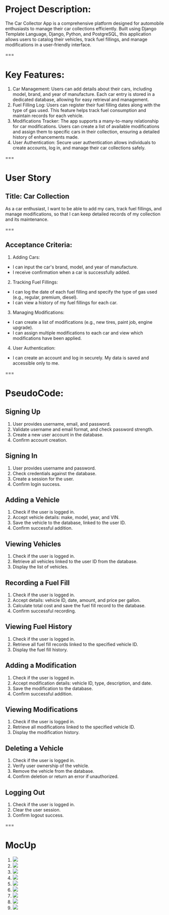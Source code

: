 # Project Description:

The Car Collector App is a comprehensive platform designed for automobile enthusiasts to manage their car collections efficiently. Built using Django Template Language, Django, Python, and PostgreSQL, this application allows users to catalog their vehicles, track fuel fillings, and manage modifications in a user-friendly interface.

===
# Key Features:
1. Car Management: 
Users can add details about their cars, including model, brand, and year of manufacture. Each car entry is stored in a dedicated database, allowing for easy retrieval and management.
2. Fuel Filling Log: 
Users can register their fuel filling dates along with the type of gas used. This feature helps track fuel consumption and maintain records for each vehicle.
3. Modifications Tracker: 
The app supports a many-to-many relationship for car modifications. Users can create a list of available modifications and assign them to specific cars in their collection, ensuring a detailed history of enhancements made.
4. User Authentication: 
Secure user authentication allows individuals to create accounts, log in, and manage their car collections safely.

===
# User Story
## Title: Car Collection
As a car enthusiast,
I want to be able to add my cars, track fuel fillings, and manage modifications,
so that I can keep detailed records of my collection and its maintenance.

===
## Acceptance Criteria:
1. Adding Cars:
- I can input the car's brand, model, and year of manufacture.
- I receive confirmation when a car is successfully added.
2. Tracking Fuel Fillings:
- I can log the date of each fuel filling and specify the type of gas used (e.g., regular, premium, diesel).
- I can view a history of my fuel fillings for each car.
3. Managing Modifications:
- I can create a list of modifications (e.g., new tires, paint job, engine upgrade).
- I can assign multiple modifications to each car and view which modifications have been applied.
4. User Authentication:
- I can create an account and log in securely.
My data is saved and accessible only to me.


===
# PseudoCode:
## Signing Up 
1. User provides username, email, and password.
2. Validate username and email format, and check password strength.
3. Create a new user account in the database.
4. Confirm account creation.

## Signing In
1. User provides username and password.
2. Check credentials against the database.
3. Create a session for the user.
4. Confirm login success.

## Adding a Vehicle
1. Check if the user is logged in.
2. Accept vehicle details: make, model, year, and VIN.
3. Save the vehicle to the database, linked to the user ID.
4. Confirm successful addition.

## Viewing Vehicles
1. Check if the user is logged in.
2. Retrieve all vehicles linked to the user ID from the database.
3. Display the list of vehicles.

## Recording a Fuel Fill
1. Check if the user is logged in.
2. Accept details: vehicle ID, date, amount, and price per gallon.
3. Calculate total cost and save the fuel fill record to the database.
4. Confirm successful recording.

## Viewing Fuel History
1. Check if the user is logged in.
2. Retrieve all fuel fill records linked to the specified vehicle ID.
3. Display the fuel fill history.

## Adding a Modification
1. Check if the user is logged in.
2. Accept modification details: vehicle ID, type, description, and date.
3. Save the modification to the database.
4. Confirm successful addition.

## Viewing Modifications
1. Check if the user is logged in.
2. Retrieve all modifications linked to the specified vehicle ID.
3. Display the modification history.

## Deleting a Vehicle
1. Check if the user is logged in.
2. Verify user ownership of the vehicle.
3. Remove the vehicle from the database.
4. Confirm deletion or return an error if unauthorized.

## Logging Out
1. Check if the user is logged in.
2. Clear the user session.
3. Confirm logout success.

===
# MocUp
1. <img src="/Public/Plan/imgs/MocUp/index.png" >
2. <img src="/Public/Plan/imgs/MocUp/SignUp.png" >
3. <img src="/Public/Plan/imgs/MocUp/SignIn.png" >
4. <img src="/Public/Plan/imgs/MocUp/Home.png" >
5. <img src="/Public/Plan/imgs/MocUp/AddCar.png" >
6. <img src="/Public/Plan/imgs/MocUp/Show.png" >
7. <img src="/Public/Plan/imgs/MocUp/Update.png" >
8. <img src="/Public/Plan/imgs/MocUp/Delete.png" >
9. <img src="/Public/Plan/imgs/MocUp/AddMod.png" >
